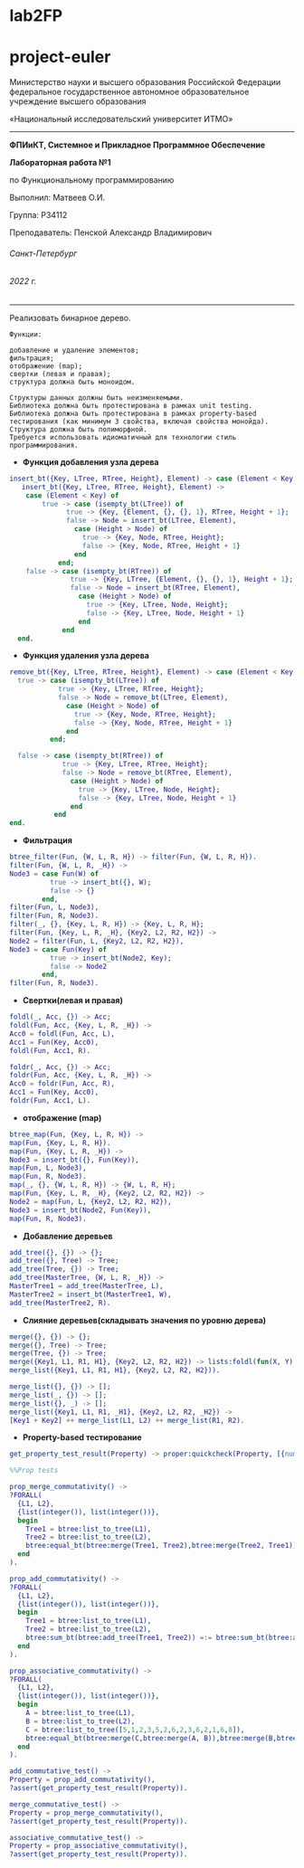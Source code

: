 # lab2FP
# project-euler
Министерство науки и высшего образования Российской Федерации федеральное государственное автономное образовательное учреждение высшего образования

«Национальный исследовательский университет ИТМО»

---
__ФПИиКТ, Системное и Прикладное Программное Обеспечение__

__Лабораторная работа №1__

по Функциональному программированию

Выполнил: Матвеев О.И.

Группа: P34112

Преподаватель: Пенской Александр Владимирович

###### Санкт-Петербург
###### 2022 г.
---
Реализовать бинарное дерево.

    Функции:

    добавление и удаление элементов;
    фильтрация;
    отображение (map);
    свертки (левая и правая);
    структура должна быть моноидом.

    Структуры данных должны быть неизменяемыми.
    Библиотека должна быть протестирована в рамках unit testing.
    Библиотека должна быть протестирована в рамках property-based тестирования (как минимум 3 свойства, включая свойства монойда).
    Структура должна быть полиморфной.
    Требуется использовать идиоматичный для технологии стиль программирования.

+ __Функция добавления узла дерева__
``` erlang
insert_bt({Key, LTree, RTree, Height}, Element) -> case (Element < Key) of
   insert_bt({Key, LTree, RTree, Height}, Element) ->
    case (Element < Key) of
        true -> case (isempty_bt(LTree)) of
              true -> {Key, {Element, {}, {}, 1}, RTree, Height + 1};
              false -> Node = insert_bt(LTree, Element),
                case (Height > Node) of
                  true -> {Key, Node, RTree, Height};
                  false -> {Key, Node, RTree, Height + 1}
                end
            end;
    false -> case (isempty_bt(RTree)) of
               true -> {Key, LTree, {Element, {}, {}, 1}, Height + 1};
               false -> Node = insert_bt(RTree, Element),
                 case (Height > Node) of
                   true -> {Key, LTree, Node, Height};
                   false -> {Key, LTree, Node, Height + 1}
                 end
             end
  end.
  ```
  
  + __Функция удаления узла дерева__
  ``` erlang
remove_bt({Key, LTree, RTree, Height}, Element) -> case (Element < Key) of
    true -> case (isempty_bt(LTree)) of
              true -> {Key, LTree, RTree, Height};
              false -> Node = remove_bt(LTree, Element),
                case (Height > Node) of
                  true -> {Key, Node, RTree, Height};
                  false -> {Key, Node, RTree, Height + 1}
                end
            end;

    false -> case (isempty_bt(RTree)) of
               true -> {Key, LTree, RTree, Height};
               false -> Node = remove_bt(RTree, Element),
                 case (Height > Node) of
                   true -> {Key, LTree, Node, Height};
                   false -> {Key, LTree, Node, Height + 1}
                 end
             end
  end.
  ```
   + __Фильтрация__
  ```erlang
  btree_filter(Fun, {W, L, R, H}) -> filter(Fun, {W, L, R, H}).
filter(Fun, {W, L, R, _H}) ->
  Node3 = case Fun(W) of
            true -> insert_bt({}, W);
            false -> {}
          end,
  filter(Fun, L, Node3),
  filter(Fun, R, Node3).
filter(_, {}, {Key, L, R, H}) -> {Key, L, R, H};
filter(Fun, {Key, L, R, _H}, {Key2, L2, R2, H2}) ->
  Node2 = filter(Fun, L, {Key2, L2, R2, H2}),
  Node3 = case Fun(Key) of
            true -> insert_bt(Node2, Key);
            false -> Node2
          end,
  filter(Fun, R, Node3).

  ```
  
  
  + __Свертки(левая и правая)__
  ```erlang
  foldl(_, Acc, {}) -> Acc;
foldl(Fun, Acc, {Key, L, R, _H}) ->
  Acc0 = foldl(Fun, Acc, L),
  Acc1 = Fun(Key, Acc0),
  foldl(Fun, Acc1, R).

foldr(_, Acc, {}) -> Acc;
foldr(Fun, Acc, {Key, L, R, _H}) ->
  Acc0 = foldr(Fun, Acc, R),
  Acc1 = Fun(Key, Acc0),
  foldr(Fun, Acc1, L).
  ```


  + __отображение (map)__
  ```erlang
  btree_map(Fun, {Key, L, R, H}) ->
  map(Fun, {Key, L, R, H}).
map(Fun, {Key, L, R, _H}) ->
  Node3 = insert_bt({}, Fun(Key)),
  map(Fun, L, Node3),
  map(Fun, R, Node3).
map(_, {}, {W, L, R, H}) -> {W, L, R, H};
map(Fun, {Key, L, R, _H}, {Key2, L2, R2, H2}) ->
  Node2 = map(Fun, L, {Key2, L2, R2, H2}),
  Node3 = insert_bt(Node2, Fun(Key)),
  map(Fun, R, Node3).

  ```
  
   + __Добавление деревьев__
  ```erlang
  add_tree({}, {}) -> {};
add_tree({}, Tree) -> Tree;
add_tree(Tree, {}) -> Tree;
add_tree(MasterTree, {W, L, R, _H}) ->
  MasterTree1 = add_tree(MasterTree, L),
  MasterTree2 = insert_bt(MasterTree1, W),
  add_tree(MasterTree2, R).

  ```
  
   + __Слияние деревьев(складывать значения по уровню дерева)__
  ```erlang
  merge({}, {}) -> {};
merge({}, Tree) -> Tree;
merge(Tree, {}) -> Tree;
merge({Key1, L1, R1, H1}, {Key2, L2, R2, H2}) -> lists:foldl(fun(X, Y) -> insert_bt(Y, X) end, {},
  merge_list({Key1, L1, R1, H1}, {Key2, L2, R2, H2})).

merge_list({}, {}) -> [];
merge_list(_, {}) -> [];
merge_list({}, _) -> [];
merge_list({Key1, L1, R1, _H1}, {Key2, L2, R2, _H2}) ->
  [Key1 + Key2] ++ merge_list(L1, L2) ++ merge_list(R1, R2).

  ```
  
  + __Property-based тестирование__
  ```erlang
  get_property_test_result(Property) -> proper:quickcheck(Property, [{numtests, ?PROPERTY_TESTS_AMOUNT}]).

%%Prop tests

prop_merge_commutativity() ->
  ?FORALL(
    {L1, L2},
    {list(integer()), list(integer())},
    begin
      Tree1 = btree:list_to_tree(L1),
      Tree2 = btree:list_to_tree(L2),
      btree:equal_bt(btree:merge(Tree1, Tree2),btree:merge(Tree2, Tree1))
    end
  ).

prop_add_commutativity() ->
  ?FORALL(
    {L1, L2},
    {list(integer()), list(integer())},
    begin
      Tree1 = btree:list_to_tree(L1),
      Tree2 = btree:list_to_tree(L2),
      btree:sum_bt(btree:add_tree(Tree1, Tree2)) =:= btree:sum_bt(btree:add_tree(Tree2, Tree1))
    end
  ).

prop_associative_commutativity() ->
  ?FORALL(
    {L1, L2},
    {list(integer()), list(integer())},
    begin
      A = btree:list_to_tree(L1),
      B = btree:list_to_tree(L2),
      C = btree:list_to_tree([5,1,2,3,5,2,6,2,3,6,2,1,6,8]),
      btree:equal_bt(btree:merge(C,btree:merge(A, B)),btree:merge(B,btree:merge(A, C)))
    end
  ).

add_commutative_test() ->
  Property = prop_add_commutativity(),
  ?assert(get_property_test_result(Property)).

merge_commutative_test() ->
  Property = prop_merge_commutativity(),
  ?assert(get_property_test_result(Property)).

associative_commutative_test() ->
  Property = prop_associative_commutativity(),
  ?assert(get_property_test_result(Property)).


  ```
  
  
  
 

